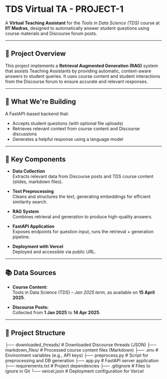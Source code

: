 # TDS Virtual TA - PROJECT-1

A **Virtual Teaching Assistant** for the *Tools in Data Science (TDS)* course at **IIT Madras**, designed to automatically answer student questions using course materials and Discourse forum posts.

---

## 📌 Project Overview

This project implements a **Retrieval Augmented Generation (RAG)** system that assists Teaching Assistants by providing automatic, context-aware answers to student queries. It uses course content and student interactions from the Discourse forum to ensure accurate and relevant responses.

---

## 🚀 What We're Building

A FastAPI-based backend that:

- Accepts student questions (with optional file uploads)
- Retrieves relevant context from course content and Discourse discussions
- Generates a helpful response using a language model

---

## 🔧 Key Components

- **Data Collection**  
  Extracts relevant data from Discourse posts and TDS course content (slides, markdown files).

- **Text Preprocessing**  
  Cleans and structures the text, generating embeddings for efficient similarity search.

- **RAG System**  
  Combines retrieval and generation to produce high-quality answers.

- **FastAPI Application**  
  Exposes endpoints for question input, runs the retrieval + generation pipeline.

- **Deployment with Vercel**  
  Deployed and accessible via public URL.

---

## 📚 Data Sources

- **Course Content:**  
  Tools in Data Science (TDS) – *Jan 2025 term*, as available on **15 April 2025**.

- **Discourse Posts:**  
  Collected from **1 Jan 2025** to **14 Apr 2025**.

---

## 📁 Project Structure
├── downloaded_threads/ # Downloaded Discourse threads (JSON)
├── markdown_files/ # Processed course content files (Markdown)
├── .env # Environment variables (e.g., API keys)
├── preprocess.py # Script for preprocessing and DB generation
├── app.py # FastAPI server application
├── requirements.txt # Project dependencies
├── .gitignore # Files to ignore in Git
└── vercel.json # Deployment configuration for Vercel

